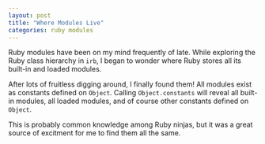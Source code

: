 ```yaml
---
layout: post
title: "Where Modules Live"
categories: ruby modules
---
```


Ruby modules have been on my mind frequently of late. While exploring the Ruby class hierarchy in ```irb```, I began to wonder where Ruby stores all its built-in and loaded modules. 

After lots of fruitless digging around, I finally found them! All modules exist as constants defined on ```Object```. Calling ```Object.constants``` will reveal all built-in modules, all loaded modules, and of course other constants defined on ```Object```.

This is probably common knowledge among Ruby ninjas, but it was a great source of excitment for me to find them all the same.
